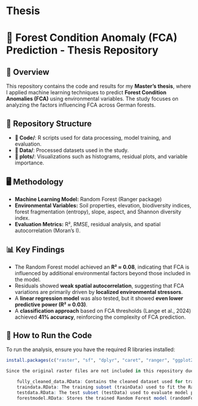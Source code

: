 # Thesis
# 🌳 Forest Condition Anomaly (FCA) Prediction - Thesis Repository

## 📖 Overview
This repository contains the code and results for my **Master’s thesis**, where I applied machine learning techniques to predict **Forest Condition Anomalies (FCA)** using environmental variables. The study focuses on analyzing the factors influencing FCA across German forests.

## 📂 Repository Structure
- **📁 Code/**: R scripts used for data processing, model training, and evaluation.
- **📁 Data/**: Processed datasets used in the study.
- **📁 plots/**:  Visualizations such as histograms, residual plots, and variable importance.

## 🖥️ Methodology
- **Machine Learning Model:** Random Forest (Ranger package)
- **Environmental Variables:** Soil properties, elevation, biodiversity indices, forest fragmentation (entropy), slope, aspect, and Shannon diversity index.
- **Evaluation Metrics:** R², RMSE, residual analysis, and spatial autocorrelation (Moran’s I).

## 📊 Key Findings
- The Random Forest model achieved an **R² ≈ 0.08**, indicating that FCA is influenced by additional environmental factors beyond those included in the model.
- Residuals showed **weak spatial autocorrelation**, suggesting that FCA variations are primarily driven by **localized environmental stressors**.
- A **linear regression model** was also tested, but it showed **even lower predictive power (R² ≈ 0.03)**.
- A **classification approach** based on FCA thresholds (Lange et al., 2024) achieved **41% accuracy**, reinforcing the complexity of FCA prediction.

## 🔧 How to Run the Code
To run the analysis, ensure you have the required R libraries installed:
```r
install.packages(c("raster", "sf", "dplyr", "caret", "ranger", "ggplot2", "sp", "gstat", "corrplot", "spdep", "ape"))

Since the original raster files are not included in this repository due to their size, the .RData files contain pre-processed data used in the study:

    fully_cleaned_data.RData: Contains the cleaned dataset used for training and testing the models (fully_cleaned_data).
    traindata.RData: The training subset (trainData) used to fit the Random Forest model.
    testdata.RData: The test subset (testData) used to evaluate model performance.
    forestmodel.RData: Stores the trained Random Forest model (randomForest) for further analysis.
